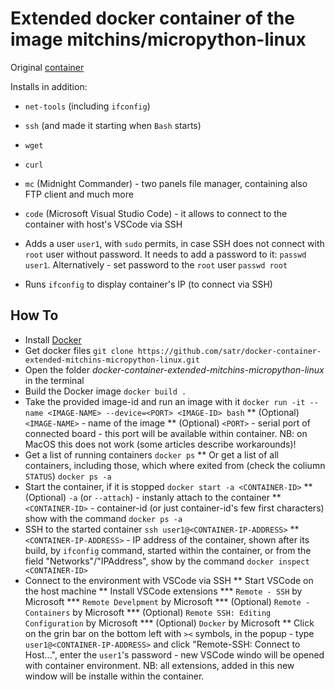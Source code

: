# Extended docker container of the image mitchins/micropython-linux
Original [container](https://hub.docker.com/r/mitchins/micropython-linux)

Installs in addition:
* `net-tools` (including `ifconfig`)
* `ssh` (and made it starting when `Bash` starts)
* `wget`
* `curl`
* `mc` (Midnight Commander) - two panels file manager, containing also FTP client and much more
* `code` (Microsoft Visual Studio Code) - it allows to connect to the container with host's VSCode via SSH

* Adds a user `user1`, with `sudo` permits, in case SSH does not connect with `root` user without password. It needs to add a password to it: `passwd user1`. Alternatively - set password to the `root` user `passwd root`
* Runs `ifconfig` to display container's IP (to connect via SSH)

## How To
* Install [Docker](https://www.docker.com/products/docker-desktop)
* Get docker files
`git clone https://github.com/satr/docker-container-extended-mitchins-micropython-linux.git`
* Open the folder _docker-container-extended-mitchins-micropython-linux_ in the terminal
* Build the Docker image
`docker build .`
* Take the provided image-id and run an image with it
`docker run -it --name <IMAGE-NAME> --device=<PORT> <IMAGE-ID> bash`
** (Optional) `<IMAGE-NAME>` - name of the image
** (Optional) `<PORT>` - serial port of connected board - this port will be available within container. NB: on MacOS this does not work (some articles describe workarounds)!
* Get a list of running containers
`docker ps`
** Or get a list of all containers, including those, which where exited from (check the coliumn `STATUS`)
`docker ps -a`
* Start the container, if it is stopped
`docker start -a <CONTAINER-ID>`
** (Optional) `-a` (or `--attach`) - instanly attach to the container
** `<CONTAINER-ID>` - container-id (or just container-id's few first characters) show with the command `docker ps -a`
* SSH to the started container
`ssh user1@<CONTAINER-IP-ADDRESS>`
** `<CONTAINER-IP-ADDRESS>` - IP address of the container, shown after its build, by `ifconfig` command, started within the container, or from the field "Networks"/"IPAddress", show by the command `docker inspect <CONTAINER-ID>`
* Connect to the environment with VSCode via SSH
** Start VSCode on the host machine
** Install VSCode extensions
*** `Remote - SSH` by Microsoft
*** `Remote Develpment` by Microsoft
*** (Optional) `Remote - Containers` by Microsoft
*** (Optional) `Remote SSH: Editing Configuration` by Microsoft
*** (Optional) `Docker` by Microsoft
** Click on the grin bar on the bottom left with `><` symbols, in the popup - type `user1@<CONTAINER-IP-ADDRESS>` and click "Remote-SSH: Connect to Host...", enter the `user1`'s password - new VSCode windo will be opened with container environment. NB: all extensions, added in this new window will be installe within the container.
